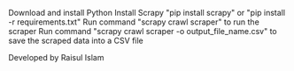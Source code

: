 Download and install Python
Install Scrapy
"pip install scrapy" or "pip install -r requirements.txt"
Run command "scrapy crawl scraper" to run the scraper
Run command "scrapy crawl scraper -o output_file_name.csv" to save the scraped data into a CSV file



Developed by Raisul Islam
